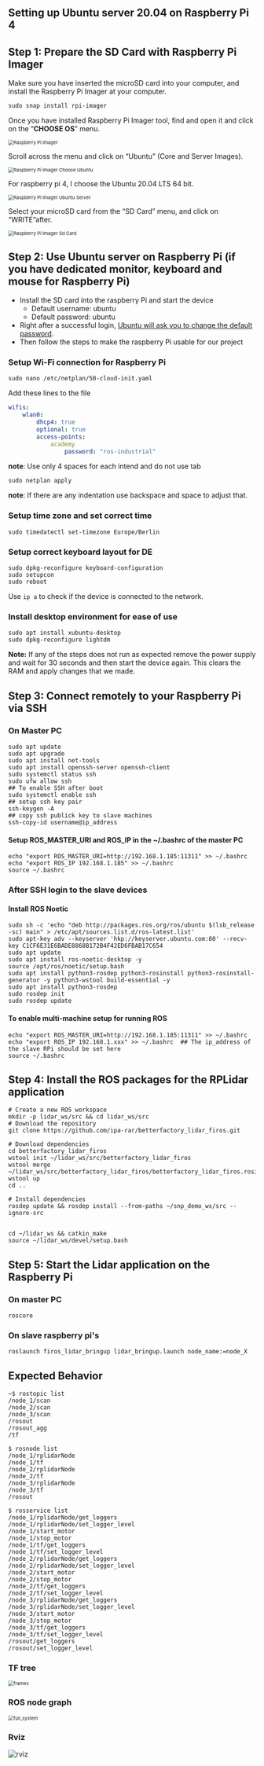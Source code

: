 ## Setting up Ubuntu server 20.04 on Raspberry Pi 4 

## Step 1: Prepare the SD Card with Raspberry Pi Imager

Make sure you have inserted the microSD card into your computer, and install the Raspberry Pi Imager at your computer.

```shell
sudo snap install rpi-imager
```

Once you have installed Raspberry Pi Imager tool, find and open it and click on the “**CHOOSE OS**” menu.

<img src="https://i0.wp.com/itsfoss.com/wp-content/uploads/2020/09/raspberry-pi-imager.png?resize=800%2C600&ssl=1" alt="Raspberry Pi Imager" style="zoom:67%;" />



Scroll across the menu and click on “Ubuntu” (Core and Server Images).

<img src="https://i1.wp.com/itsfoss.com/wp-content/uploads/2020/09/raspberry-pi-imager-choose-ubuntu.png?resize=800%2C600&ssl=1" alt="Raspberry Pi Imager Choose Ubuntu" style="zoom:67%;" />





For raspberry pi 4, I choose the Ubuntu 20.04 LTS 64 bit.

<img src="https://i0.wp.com/itsfoss.com/wp-content/uploads/2020/09/raspberry-pi-imager-ubuntu-server.png?resize=800%2C600&ssl=1" alt="Raspberry Pi Imager Ubuntu Server" style="zoom:67%;" />

Select your microSD card from the “SD Card” menu, and click on “WRITE”after.

<img src="https://i1.wp.com/itsfoss.com/wp-content/uploads/2020/09/raspberry-pi-imager-sd-card.png?resize=800%2C600&ssl=1" alt="Raspberry Pi Imager Sd Card" style="zoom:67%;" />

## Step 2: Use Ubuntu server on Raspberry Pi (if you have dedicated monitor, keyboard and mouse for Raspberry Pi)

- Install the SD card into the raspberry Pi and start the device
  - Default username: ubuntu
  - Default password: ubuntu
- Right after a successful login, [Ubuntu will ask you to change the default password](https://itsfoss.com/change-password-ubuntu/). 
- Then follow the steps to make the raspberry Pi usable for our project

### Setup Wi-Fi connection for Raspberry Pi

````shell
sudo nano /etc/netplan/50-cloud-init.yaml
````

Add these lines to the file

````yaml
wifis:
    wlan0:
    	dhcp4: true
    	optional: true
     	access-points:
        	academy
                password: "ros-industrial"
````

**note**: Use only 4 spaces for each intend and do not use tab

````shell
sudo netplan apply
````

**note**: If there are any indentation use backspace and space to adjust that.

### Setup time zone and set correct time

````shell
sudo timedatectl set-timezone Europe/Berlin
````

### Setup correct keyboard layout for DE

````shell
sudo dpkg-reconfigure keyboard-configuration
sudo setupcon
sudo reboot
````

Use `ip a` to check if the device is connected to the network.

### Install desktop environment for ease of use

````shell
sudo apt install xubuntu-desktop
sudo dpkg-reconfigure lightdm
````

**Note:** If any of the steps does not run as expected remove the power supply and wait for 30 seconds and then start the device again. This clears the RAM and apply changes  that we made.

## Step 3: Connect remotely to your Raspberry Pi via SSH 



### On Master PC

````shell
sudo apt update
sudo apt upgrade
sudo apt install net-tools
sudo apt install openssh-server openssh-client
sudo systemctl status ssh
sudo ufw allow ssh
## To enable SSH after boot
sudo systemctl enable ssh
## setup ssh key pair
ssh-keygen -A
## copy ssh publick key to slave machines
ssh-copy-id username@ip_address
````

#### Setup ROS_MASTER_URI and ROS_IP in the ~/.bashrc of the master PC

````shell
echo "export ROS_MASTER_URI=http://192.168.1.185:11311" >> ~/.bashrc
echo "export ROS_IP 192.168.1.185" >> ~/.bashrc
source ~/.bashrc
````



### After SSH login to the slave devices

#### Install ROS Noetic

````shell
sudo sh -c 'echo "deb http://packages.ros.org/ros/ubuntu $(lsb_release -sc) main" > /etc/apt/sources.list.d/ros-latest.list'
sudo apt-key adv --keyserver 'hkp://keyserver.ubuntu.com:80' --recv-key C1CF6E31E6BADE8868B172B4F42ED6FBAB17C654
sudo apt update 
sudo apt install ros-noetic-desktop -y
source /opt/ros/noetic/setup.bash
sudo apt install python3-rosdep python3-rosinstall python3-rosinstall-generator -y python3-wstool build-essential -y
sudo apt install python3-rosdep
sudo rosdep init
sudo rosdep update
````

#### To enable multi-machine setup for running ROS

````shell
echo "export ROS_MASTER_URI=http://192.168.1.185:11311" >> ~/.bashrc
echo "export ROS_IP 192.168.1.xxx" >> ~/.bashrc  ## The ip_address of the slave RPi should be set here
source ~/.bashrc
````

## Step 4: Install the ROS packages for the RPLidar application

````shell
# Create a new ROS workspace
mkdir -p lidar_ws/src && cd lidar_ws/src
# Download the repository
git clone https://github.com/ipa-rar/betterfactory_lidar_firos.git

# Download dependencies
cd betterfactory_lidar_firos
wstool init ~/lidar_ws/src/betterfactory_lidar_firos
wstool merge ~/lidar_ws/src/betterfactory_lidar_firos/betterfactory_lidar_firos.rosinstall 
wstool up
cd ..

# Install dependencies 
rosdep update && rosdep install --from-paths ~/snp_demo_ws/src --ignore-src


cd ~/lidar_ws && catkin_make
source ~/lidar_ws/devel/setup.bash
````

## Step 5: Start the Lidar application on the Raspberry Pi

### On master PC

````shell
roscore
````

### On slave raspberry pi's

````shell
roslaunch firos_lidar_bringup lidar_bringup.launch node_name:=node_X
````

## Expected Behavior

````shell
~$ rostopic list 
/node_1/scan
/node_2/scan
/node_3/scan
/rosout
/rosout_agg
/tf

$ rosnode list 
/node_1/rplidarNode
/node_1/tf
/node_2/rplidarNode
/node_2/tf
/node_3/rplidarNode
/node_3/tf
/rosout

$ rosservice list 
/node_1/rplidarNode/get_loggers
/node_1/rplidarNode/set_logger_level
/node_1/start_motor
/node_1/stop_motor
/node_1/tf/get_loggers
/node_1/tf/set_logger_level
/node_2/rplidarNode/get_loggers
/node_2/rplidarNode/set_logger_level
/node_2/start_motor
/node_2/stop_motor
/node_2/tf/get_loggers
/node_2/tf/set_logger_level
/node_3/rplidarNode/get_loggers
/node_3/rplidarNode/set_logger_level
/node_3/start_motor
/node_3/stop_motor
/node_3/tf/get_loggers
/node_3/tf/set_logger_level
/rosout/get_loggers
/rosout/set_logger_level
````

### TF tree



<img src="C:\Users\rar\Desktop\img\frames.png" alt="frames" style="zoom:67%;" />





### ROS node graph

<img src="C:\Users\rar\Desktop\img\full_system.png" alt="full_system" style="zoom:67%;" />

### Rviz 

![rviz](C:\Users\rar\Desktop\img\rviz.png)

